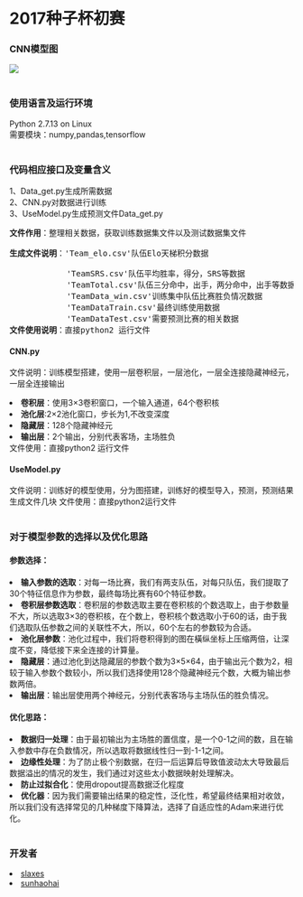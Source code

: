 # 2017种子杯初赛</br>
### CNN模型图</br>
![](http://images2015.cnblogs.com/blog/1042406/201703/1042406-20170301104438813-230726230.png)</br></br>
### 使用语言及运行环境</br>
Python 2.7.13 on Linux</br>
需要模块：numpy,pandas,tensorflow</br></br>
### 代码相应接口及变量含义</br>
1、Data_get.py生成所需数据</br>
2、CNN.py对数据进行训练</br>
3、UseModel.py生成预测文件Data_get.py</br>
<pre>
<b>文件作用</b>：整理相关数据，获取训练数据集文件以及测试数据集文件</br>
<b>生成文件说明</b>：'Team_elo.csv'队伍Elo天梯积分数据</br>
            'TeamSRS.csv'队伍平均胜率，得分，SRS等数据
            'TeamTotal.csv'队伍三分命中，出手，两分命中，出手等数据
            'TeamData_win.csv'训练集中队伍比赛胜负情况数据
            'TeamDataTrain.csv'最终训练使用数据
            'TeamDataTest.csv'需要预测比赛的相关数据
<b>文件使用说明</b>：直接python2 运行文件
</pre>
#### CNN.py</br>
文件说明：训练模型搭建，使用一层卷积层，一层池化，一层全连接隐藏神经元，一层全连接输出</br>
<b><li>卷积层</b>：使用3×3卷积窗口，一个输入通道，64个卷积核</br>
<b><li>池化层</b>:2×2池化窗口，步长为1,不改变深度</br>
<b><li>隐藏层</b>：128个隐藏神经元</br>
<b><li>输出层</b>：2个输出，分别代表客场，主场胜负</br>
文件使用：直接python2 运行文件</br>
#### UseModel.py</br>
文件说明：训练好的模型使用，分为图搭建，训练好的模型导入，预测，预测结果生成文件几块
文件使用：直接python2运行文件 </br></br>
### 对于模型参数的选择以及优化思路</br>
#### 参数选择：</br>
<b><li>输入参数的选取</b>：对每一场比赛，我们有两支队伍，对每只队伍，我们提取了30个特征信息作为参数，最终每场比赛有60个特征参数。</br>
<b><li>卷积层参数选取</b>：卷积层的参数选取主要在卷积核的个数选取上，由于参数量不大，所以选取3×3的卷积核，在个数上，卷积核个数选取小于60的话，由于我们选取队伍参数之间的关联性不大，所以，60个左右的参数较为合适。</br>
<b><li>池化层参数</b>：池化过程中，我们将卷积得到的图在橫纵坐标上压缩两倍，让深度不变，降低接下来全连接的计算量。</br>
<b><li>隐藏层</b>：通过池化到达隐藏层的参数个数为3×5×64，由于输出元个数为2，相较于输入参数个数较小，所以我们选择使用128个隐藏神经元个数，大概为输出参数两倍。</br> 
<b><li>输出层</b>：输出层使用两个神经元，分别代表客场与主场队伍的胜负情况。</br>
#### 优化思路：</br>
<b><li>数据归一处理</b>：由于最初输出为主场胜的置信度，是一个0-1之间的数，且在输入参数中存在负数情况，所以选取将数据线性归一到-1-1之间。</br>
<b><li>边缘性处理</b>：为了防止极个别数据，在归一后运算后导致值波动太大导致最后数据溢出的情况的发生，我们通过对这些太小数据映射处理解决。</br>
<b><li>防止过拟合化</b>：使用dropout提高数据泛化程度</br>
<b><li>优化器</b>：因为我们需要输出结果的稳定性，泛化性，希望最终结果相对收敛，所以我们没有选择常见的几种梯度下降算法，选择了自适应性的Adam来进行优化。</br></br>
### 开发者</br>
<li><a href=https://github.com/slaxes>slaxes<a></br>
<li><a href=https://github.com/sunhaohai>sunhaohai<a></br>
